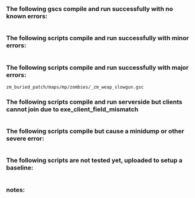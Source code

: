 ### The following gscs compile and run successfully with no known errors:
```
```
### The following scripts compile and run successfully with minor errors:
```
```
### The following scripts compile and run successfully with major errors:
```
zm_buried_patch/maps/mp/zombies/_zm_weap_slowgun.gsc
```
### The following scripts compile and run serverside but clients cannot join due to exe_client_field_mismatch
```
```
### The following scripts compile but cause a minidump or other severe error:
```
```
### The following scripts are not tested yet, uploaded to setup a baseline:
```
```

### notes:
```
```


